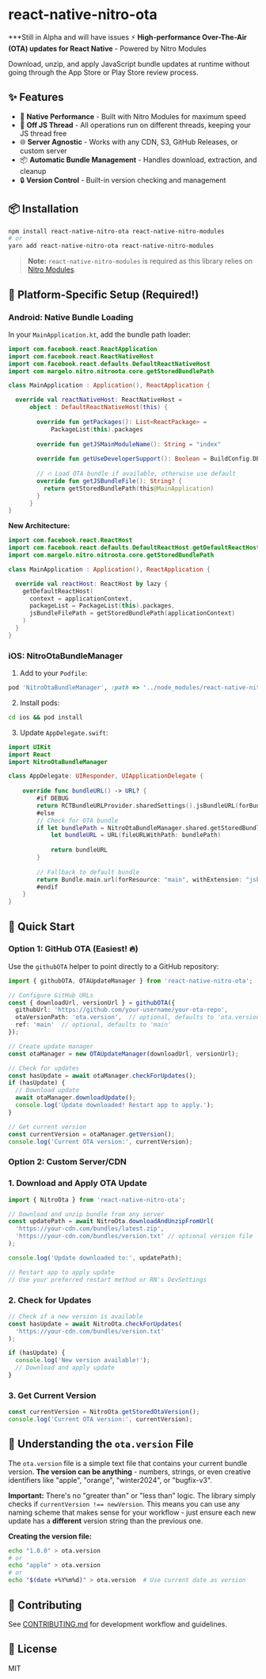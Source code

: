 # react-native-nitro-ota


***Still in Alpha and will have issues
⚡️ **High-performance Over-The-Air (OTA) updates for React Native** - Powered by Nitro Modules

Download, unzip, and apply JavaScript bundle updates at runtime without going through the App Store or Play Store review process.

## ✨ Features

- 🚀 **Native Performance** - Built with Nitro Modules for maximum speed
- 🧵 **Off JS Thread** - All operations run on different threads, keeping your JS thread free
- 🌐 **Server Agnostic** - Works with any CDN, S3, GitHub Releases, or custom server
- 📦 **Automatic Bundle Management** - Handles download, extraction, and cleanup
- 🔒 **Version Control** - Built-in version checking and management



## 📦 Installation

```sh
npm install react-native-nitro-ota react-native-nitro-modules
# or
yarn add react-native-nitro-ota react-native-nitro-modules
```

> **Note:** `react-native-nitro-modules` is required as this library relies on [Nitro Modules](https://nitro.margelo.com/).

## 📱 Platform-Specific Setup (Required!)

### Android: Native Bundle Loading

In your `MainApplication.kt`, add the bundle path loader:

```kotlin
import com.facebook.react.ReactApplication
import com.facebook.react.ReactNativeHost
import com.facebook.react.defaults.DefaultReactNativeHost
import com.margelo.nitro.nitroota.core.getStoredBundlePath

class MainApplication : Application(), ReactApplication {

  override val reactNativeHost: ReactNativeHost =
      object : DefaultReactNativeHost(this) {
        
        override fun getPackages(): List<ReactPackage> =
            PackageList(this).packages
        
        override fun getJSMainModuleName(): String = "index"
        
        override fun getUseDeveloperSupport(): Boolean = BuildConfig.DEBUG
        
        // 🔥 Load OTA bundle if available, otherwise use default
        override fun getJSBundleFile(): String? {
          return getStoredBundlePath(this@MainApplication)
        }
      }
}
```

**New Architecture:**
```kotlin
import com.facebook.react.ReactHost
import com.facebook.react.defaults.DefaultReactHost.getDefaultReactHost
import com.margelo.nitro.nitroota.core.getStoredBundlePath

class MainApplication : Application(), ReactApplication {

  override val reactHost: ReactHost by lazy {
    getDefaultReactHost(
      context = applicationContext,
      packageList = PackageList(this).packages,
      jsBundleFilePath = getStoredBundlePath(applicationContext)
    )
  }
}
```

### iOS: NitroOtaBundleManager

1. Add to your `Podfile`:
```ruby
pod 'NitroOtaBundleManager', :path => '../node_modules/react-native-nitro-ota'
```

2. Install pods:
```bash
cd ios && pod install
```

3. Update `AppDelegate.swift`:
```swift
import UIKit
import React
import NitroOtaBundleManager

class AppDelegate: UIResponder, UIApplicationDelegate {
    
    override func bundleURL() -> URL? {
        #if DEBUG
        return RCTBundleURLProvider.sharedSettings().jsBundleURL(forBundleRoot: "index")
        #else
        // Check for OTA bundle
        if let bundlePath = NitroOtaBundleManager.shared.getStoredBundlePath() {
            let bundleURL = URL(fileURLWithPath: bundlePath)
        
            return bundleURL
        }
        
        // Fallback to default bundle
        return Bundle.main.url(forResource: "main", withExtension: "jsbundle")
        #endif
    }
}
```

## 🚀 Quick Start

### Option 1: GitHub OTA (Easiest! 🔥)

Use the `githubOTA` helper to point directly to a GitHub repository:

```typescript
import { githubOTA, OTAUpdateManager } from 'react-native-nitro-ota';

// Configure GitHub URLs
const { downloadUrl, versionUrl } = githubOTA({
  githubUrl: 'https://github.com/your-username/your-ota-repo',
  otaVersionPath: 'ota.version',  // optional, defaults to 'ota.version'
  ref: 'main'  // optional, defaults to 'main'
});

// Create update manager
const otaManager = new OTAUpdateManager(downloadUrl, versionUrl);

// Check for updates
const hasUpdate = await otaManager.checkForUpdates();
if (hasUpdate) {
  // Download update
  await otaManager.downloadUpdate();
  console.log('Update downloaded! Restart app to apply.');
}

// Get current version
const currentVersion = otaManager.getVersion();
console.log('Current OTA version:', currentVersion);
```

### Option 2: Custom Server/CDN

### 1. Download and Apply OTA Update

```typescript
import { NitroOta } from 'react-native-nitro-ota';

// Download and unzip bundle from any server
const updatePath = await NitroOta.downloadAndUnzipFromUrl(
  'https://your-cdn.com/bundles/latest.zip',
  'https://your-cdn.com/bundles/version.txt' // optional version file
);

console.log('Update downloaded to:', updatePath);

// Restart app to apply update
// Use your preferred restart method or RN's DevSettings
```

### 2. Check for Updates

```typescript
// Check if a new version is available
const hasUpdate = await NitroOta.checkForUpdates(
  'https://your-cdn.com/bundles/version.txt'
);

if (hasUpdate) {
  console.log('New version available!');
  // Download and apply update
}
```

### 3. Get Current Version

```typescript
const currentVersion = NitroOta.getStoredOtaVersion();
console.log('Current OTA version:', currentVersion);
```


## 📝 Understanding the `ota.version` File

The `ota.version` file is a simple text file that contains your current bundle version. **The version can be anything** - numbers, strings, or even creative identifiers like "apple", "orange", "winter2024", or "bugfix-v3".


**Important:** There's no "greater than" or "less than" logic. The library simply checks if `currentVersion !== newVersion`. This means you can use any naming scheme that makes sense for your workflow - just ensure each new update has a **different** version string than the previous one.

**Creating the version file:**
```bash
echo "1.0.0" > ota.version
# or
echo "apple" > ota.version
# or
echo "$(date +%Y%m%d)" > ota.version  # Use current date as version
```

## 🤝 Contributing

See [CONTRIBUTING.md](./CONTRIBUTING.md) for development workflow and guidelines.

## 📄 License

MIT

